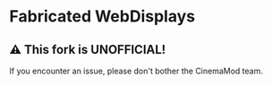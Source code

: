 # Fabricated WebDisplays
## ⚠️ This fork is UNOFFICIAL!
If you encounter an issue, please don't bother the CinemaMod team.
